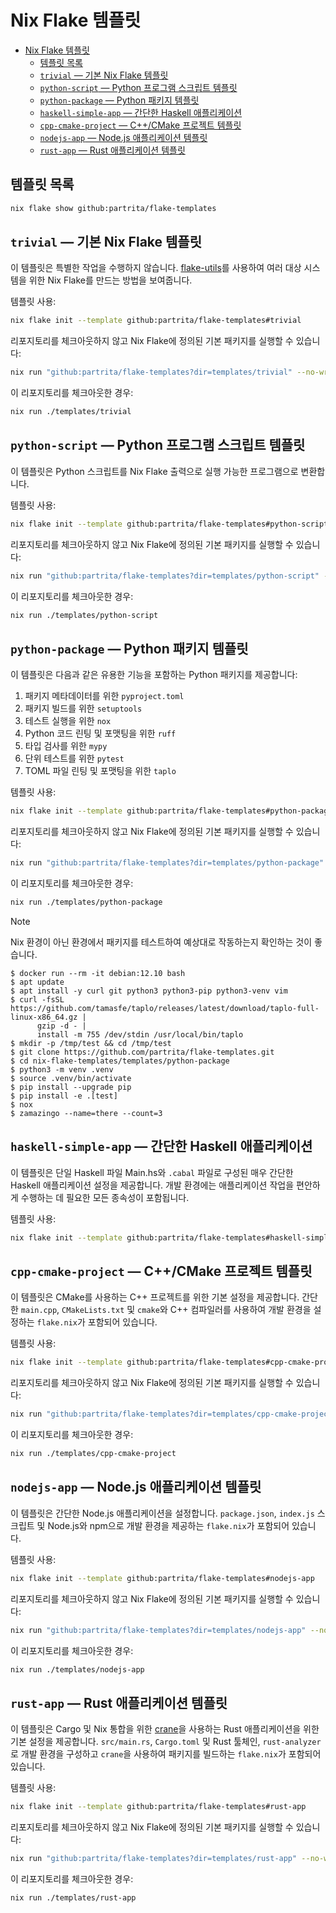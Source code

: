 # Nix Flake 템플릿

<!--toc:start-->
- [Nix Flake 템플릿](#nix-flake-템플릿)
  - [템플릿 목록](#템플릿-목록)
  - [`trivial` &mdash; 기본 Nix Flake 템플릿](#trivial-mdash-기본-nix-flake-템플릿)
  - [`python-script` &mdash; Python 프로그램 스크립트 템플릿](#python-script-mdash-python-프로그램-스크립트-템플릿)
  - [`python-package` &mdash; Python 패키지 템플릿](#python-package-mdash-python-패키지-템플릿)
  - [`haskell-simple-app` &mdash; 간단한 Haskell 애플리케이션](#haskell-simple-app-mdash-간단한-haskell-애플리케이션)
  - [`cpp-cmake-project` &mdash; C++/CMake 프로젝트 템플릿](#cpp-cmake-project-mdash-ccmake-프로젝트-템플릿)
  - [`nodejs-app` &mdash; Node.js 애플리케이션 템플릿](#nodejs-app-mdash-nodejs-애플리케이션-템플릿)
  - [`rust-app` &mdash; Rust 애플리케이션 템플릿](#rust-app-mdash-rust-애플리케이션-템플릿)
<!--toc:end-->

## 템플릿 목록

```sh
nix flake show github:partrita/flake-templates
```

## `trivial` &mdash; 기본 Nix Flake 템플릿

이 템플릿은 특별한 작업을 수행하지 않습니다. [flake-utils]를 사용하여 여러 대상 시스템을 위한 Nix Flake를 만드는 방법을 보여줍니다.

템플릿 사용:

```sh
nix flake init --template github:partrita/flake-templates#trivial
```

리포지토리를 체크아웃하지 않고 Nix Flake에 정의된 기본 패키지를 실행할 수 있습니다:

```sh
nix run "github:partrita/flake-templates?dir=templates/trivial" --no-write-lock-file
```

이 리포지토리를 체크아웃한 경우:

```sh
nix run ./templates/trivial
```

## `python-script` &mdash; Python 프로그램 스크립트 템플릿

이 템플릿은 Python 스크립트를 Nix Flake 출력으로 실행 가능한 프로그램으로 변환합니다.

템플릿 사용:

```sh
nix flake init --template github:partrita/flake-templates#python-script
```

리포지토리를 체크아웃하지 않고 Nix Flake에 정의된 기본 패키지를 실행할 수 있습니다:

```sh
nix run "github:partrita/flake-templates?dir=templates/python-script" --no-write-lock-file
```

이 리포지토리를 체크아웃한 경우:

```sh
nix run ./templates/python-script
```

## `python-package` &mdash; Python 패키지 템플릿

이 템플릿은 다음과 같은 유용한 기능을 포함하는 Python 패키지를 제공합니다:

1. 패키지 메타데이터를 위한 `pyproject.toml`
1. 패키지 빌드를 위한 `setuptools`
1. 테스트 실행을 위한 `nox`
1. Python 코드 린팅 및 포맷팅을 위한 `ruff`
1. 타입 검사를 위한 `mypy`
1. 단위 테스트를 위한 `pytest`
1. TOML 파일 린팅 및 포맷팅을 위한 `taplo`

템플릿 사용:

```sh
nix flake init --template github:partrita/flake-templates#python-package
```

리포지토리를 체크아웃하지 않고 Nix Flake에 정의된 기본 패키지를 실행할 수 있습니다:

```sh
nix run "github:partrita/flake-templates?dir=templates/python-package" --no-write-lock-file
```

이 리포지토리를 체크아웃한 경우:

```sh
nix run ./templates/python-package
```

> [!NOTE]
>
> Nix 환경이 아닌 환경에서 패키지를 테스트하여 예상대로 작동하는지 확인하는 것이 좋습니다.
>
> ```console
> $ docker run --rm -it debian:12.10 bash
> $ apt update
> $ apt install -y curl git python3 python3-pip python3-venv vim
> $ curl -fsSL https://github.com/tamasfe/taplo/releases/latest/download/taplo-full-linux-x86_64.gz |
>       gzip -d - |
>       install -m 755 /dev/stdin /usr/local/bin/taplo
> $ mkdir -p /tmp/test && cd /tmp/test
> $ git clone https://github.com/partrita/flake-templates.git
> $ cd nix-flake-templates/templates/python-package
> $ python3 -m venv .venv
> $ source .venv/bin/activate
> $ pip install --upgrade pip
> $ pip install -e .[test]
> $ nox
> $ zamazingo --name=there --count=3
> ```

## `haskell-simple-app` &mdash; 간단한 Haskell 애플리케이션

이 템플릿은 단일 Haskell 파일 Main.hs와 `.cabal` 파일로 구성된 매우 간단한 Haskell 애플리케이션 설정을 제공합니다. 개발 환경에는 애플리케이션 작업을 편안하게 수행하는 데 필요한 모든 종속성이 포함됩니다.

템플릿 사용:

```sh
nix flake init --template github:partrita/flake-templates#haskell-simple-app
```

## `cpp-cmake-project` &mdash; C++/CMake 프로젝트 템플릿

이 템플릿은 CMake를 사용하는 C++ 프로젝트를 위한 기본 설정을 제공합니다. 간단한
`main.cpp`, `CMakeLists.txt` 및 `cmake`와 C++ 컴파일러를 사용하여 개발 환경을
설정하는 `flake.nix`가 포함되어 있습니다.

템플릿 사용:

```sh
nix flake init --template github:partrita/flake-templates#cpp-cmake-project
```

리포지토리를 체크아웃하지 않고 Nix Flake에 정의된 기본 패키지를 실행할 수 있습니다:

```sh
nix run "github:partrita/flake-templates?dir=templates/cpp-cmake-project" --no-write-lock-file
```

이 리포지토리를 체크아웃한 경우:

```sh
nix run ./templates/cpp-cmake-project
```

## `nodejs-app` &mdash; Node.js 애플리케이션 템플릿

이 템플릿은 간단한 Node.js 애플리케이션을 설정합니다. `package.json`,
`index.js` 스크립트 및 Node.js와 npm으로 개발 환경을 제공하는 `flake.nix`가
포함되어 있습니다.

템플릿 사용:

```sh
nix flake init --template github:partrita/flake-templates#nodejs-app
```

리포지토리를 체크아웃하지 않고 Nix Flake에 정의된 기본 패키지를 실행할 수 있습니다:

```sh
nix run "github:partrita/flake-templates?dir=templates/nodejs-app" --no-write-lock-file
```

이 리포지토리를 체크아웃한 경우:

```sh
nix run ./templates/nodejs-app
```

## `rust-app` &mdash; Rust 애플리케이션 템플릿

이 템플릿은 Cargo 및 Nix 통합을 위한 [crane]을 사용하는 Rust 애플리케이션을 위한
기본 설정을 제공합니다. `src/main.rs`, `Cargo.toml` 및 Rust 툴체인,
`rust-analyzer`로 개발 환경을 구성하고 `crane`을 사용하여 패키지를 빌드하는
`flake.nix`가 포함되어 있습니다.

템플릿 사용:

```sh
nix flake init --template github:partrita/flake-templates#rust-app
```

리포지토리를 체크아웃하지 않고 Nix Flake에 정의된 기본 패키지를 실행할 수 있습니다:

```sh
nix run "github:partrita/flake-templates?dir=templates/rust-app" --no-write-lock-file
```

이 리포지토리를 체크아웃한 경우:

```sh
nix run ./templates/rust-app
```

<!-- REFERENCE -->

[flake-utils]: https://github.com/numtide/flake-utils
[crane]: https://github.com/ipetkov/crane
